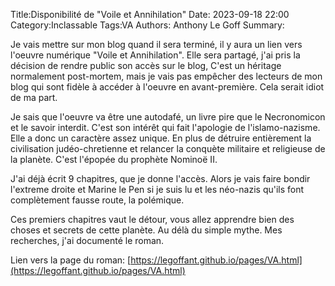 Title:Disponibilité de "Voile et Annihilation"
Date: 2023-09-18 22:00
Category:Inclassable
Tags:VA
Authors: Anthony Le Goff
Summary:

Je vais mettre sur mon blog quand il sera terminé, il y aura un lien vers l'oeuvre numérique "Voile et Annihilation". Elle sera partagé, j'ai pris la décision de rendre public son accès sur le blog, C'est un héritage normalement post-mortem, mais je vais pas empêcher des lecteurs de mon blog qui sont fidèle à accéder à l'oeuvre en avant-première. Cela serait idiot de ma part.

Je sais que l'oeuvre va être une autodafé, un livre pire que le Necronomicon et le savoir interdit. C'est son intérêt qui fait l'apologie de l'islamo-nazisme. Elle a donc un caractère assez unique. En plus de détruire entièrement la civilisation judéo-chretienne et relancer la conquète militaire et religieuse de la planète. C'est l'épopée du prophète Nominoë II. 

J'ai déjà écrit 9 chapitres, que je donne l'accès. Alors je vais faire bondir l'extreme droite et Marine le Pen si je suis lu et les néo-nazis qu'ils font complètement fausse route, la polémique.

Ces premiers chapitres vaut le détour, vous allez apprendre bien des choses et secrets de cette planète. Au délà du simple mythe. Mes recherches, j'ai documenté le roman. 

Lien vers la page du roman: [https://legoffant.github.io/pages/VA.html](https://legoffant.github.io/pages/VA.html)